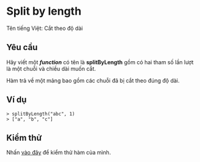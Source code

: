 # Split by length
Tên tiếng Việt: Cắt theo độ dài

## Yêu cầu
Hãy viết một ***function*** có tên là **splitByLength** gồm có hai tham số lần lượt là một chuỗi và chiều dài muốn cắt.

Hàm trả về một mảng bao gồm các chuỗi đã bị cắt theo đúng độ dài.

## Ví dụ
```
> splitByLength("abc", 1)
> ["a", "b", "c"]
```

## Kiểm thử
Nhấn [vào đây](https://repl.it/@rknguyen/Split-by-length) để kiểm thử hàm của mình.